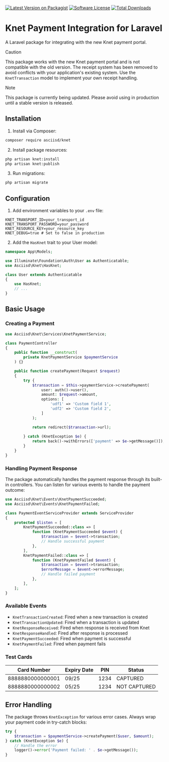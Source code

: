 [![Latest Version on Packagist][ico-version]][link-packagist]
[![Software License][ico-license]](LICENSE.md)
[![Total Downloads][ico-downloads]][link-downloads]

# Knet Payment Integration for Laravel

A Laravel package for integrating with the new Knet payment portal.

> [!CAUTION]
> This package works with the new Knet payment portal and is not compatible with the old version. The receipt system has been removed to avoid conflicts with your application's existing system. Use the `KnetTransaction` model to implement your own receipt handling.

> [!NOTE]
> This package is currently being updated. Please avoid using in production until a stable version is released.

## Installation

1. Install via Composer:
```bash
composer require asciisd/knet
```

2. Install package resources:
```bash
php artisan knet:install
php artisan knet:publish
```

3. Run migrations:
```bash
php artisan migrate
```

## Configuration

1. Add environment variables to your `.env` file:
```dotenv
KNET_TRANSPORT_ID=your_transport_id
KNET_TRANSPORT_PASSWORD=your_password
KNET_RESOURCE_KEY=your_resource_key
KNET_DEBUG=true # Set to false in production
```

2. Add the `HasKnet` trait to your User model:
```php
namespace App\Models;

use Illuminate\Foundation\Auth\User as Authenticatable;
use Asciisd\Knet\HasKnet;

class User extends Authenticatable
{
    use HasKnet;
    // ...
}
```

## Basic Usage

### Creating a Payment

```php
use Asciisd\Knet\Services\KnetPaymentService;

class PaymentController 
{
    public function __construct(
        private KnetPaymentService $paymentService
    ) {}

    public function createPayment(Request $request)
    {
        try {
            $transaction = $this->paymentService->createPayment(
                user: auth()->user(),
                amount: $request->amount,
                options: [
                    'udf1' => 'Custom field 1',
                    'udf2' => 'Custom field 2',
                ]
            );

            return redirect($transaction->url);
            
        } catch (KnetException $e) {
            return back()->withErrors(['payment' => $e->getMessage()]);
        }
    }
}
```

### Handling Payment Response

The package automatically handles the payment response through its built-in controllers. You can listen for various events to handle the payment outcome:

```php
use Asciisd\Knet\Events\KnetPaymentSucceeded;
use Asciisd\Knet\Events\KnetPaymentFailed;

class PaymentEventServiceProvider extends ServiceProvider
{
    protected $listen = [
        KnetPaymentSucceeded::class => [
            function (KnetPaymentSucceeded $event) {
                $transaction = $event->transaction;
                // Handle successful payment
            },
        ],
        KnetPaymentFailed::class => [
            function (KnetPaymentFailed $event) {
                $transaction = $event->transaction;
                $errorMessage = $event->errorMessage;
                // Handle failed payment
            },
        ],
    ];
}
```

### Available Events

- `KnetTransactionCreated`: Fired when a new transaction is created
- `KnetTransactionUpdated`: Fired when a transaction is updated
- `KnetResponseReceived`: Fired when response is received from Knet
- `KnetResponseHandled`: Fired after response is processed
- `KnetPaymentSucceeded`: Fired when payment is successful
- `KnetPaymentFailed`: Fired when payment fails

### Test Cards

| Card Number      | Expiry Date | PIN  | Status       |
|-----------------|-------------|------|--------------|
| 8888880000000001| 09/25       | 1234 | CAPTURED     |
| 8888880000000002| 05/25       | 1234 | NOT CAPTURED |

## Error Handling

The package throws `KnetException` for various error cases. Always wrap your payment code in try-catch blocks:

```php
try {
    $transaction = $paymentService->createPayment($user, $amount);
} catch (KnetException $e) {
    // Handle the error
    logger()->error('Payment failed: ' . $e->getMessage());
}
```

[ico-version]: https://img.shields.io/packagist/v/asciisd/knet.svg?style=flat
[ico-license]: https://img.shields.io/badge/license-MIT-brightgreen.svg?style=flat
[ico-downloads]: https://img.shields.io/packagist/dt/asciisd/knet.svg?style=flat

[link-packagist]: https://packagist.org/packages/asciisd/knet
[link-downloads]: https://packagist.org/packages/asciisd/knet
